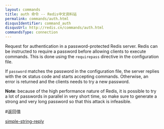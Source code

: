 ```yaml
---
layout: commands
title: auth 命令 -- Redis中文资料站
permalink: commands/auth.html
disqusIdentifier: command_auth
disqusUrl: http://redis.cn/commands/auth.html
commandsType: connection
---
```


Request for authentication in a password-protected Redis server.
Redis can be instructed to require a password before allowing clients to execute
commands.
This is done using the `requirepass` directive in the configuration file.

If `password` matches the password in the configuration file, the server replies
with the `OK` status code and starts accepting commands.
Otherwise, an error is returned and the clients needs to try a new password.

**Note**: because of the high performance nature of Redis, it is possible to try
a lot of passwords in parallel in very short time, so make sure to generate a
strong and very long password so that this attack is infeasible.

#返回值

[simple-string-reply](/topics/protocol.html#simple-string-reply)
